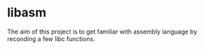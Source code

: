 # libasm
The aim of this project is to get familiar with assembly language by reconding a few libc functions.

